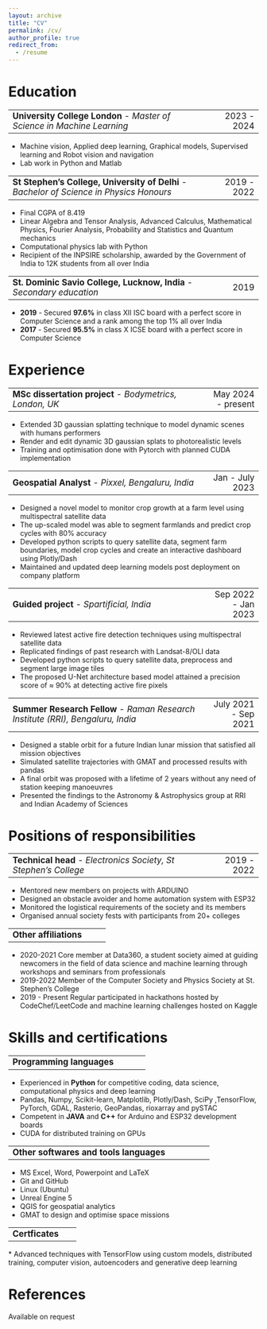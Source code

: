 ```yaml
---
layout: archive
title: "CV"
permalink: /cv/
author_profile: true
redirect_from:
  - /resume
---
```


<!-- {% include base_path %} -->

# Education

<table style="width: 100%; border-width: 0; font-size: 17px;">
  <tr>
    <td style="width: 80%; border-width: 0;"><strong>University College London </strong>- <em>Master of Science in Machine Learning</em></td>
    <td style="text-align: right; width: 20%; border-width: 0;"><p style="margin: 0; border-width: 0;">2023 - 2024</p></td>
  </tr>
</table>

* Machine vision, Applied deep learning, Graphical models, Supervised learning and Robot vision and navigation
* Lab work in Python and Matlab


<table style="width: 100%; border-width: 0; font-size: 17px;">
  <tr>
    <td style="width: 80%; border-width: 0;"><strong>St Stephen’s College, University of Delhi </strong>- <em>Bachelor of Science in Physics Honours</em></td>
    <td style="text-align: right; width: 20%; border-width: 0;"><p style="margin: 0; border-width: 0;">2019 - 2022</p></td>
  </tr>
</table>

* Final CGPA of 8.419
* Linear Algebra and Tensor Analysis, Advanced Calculus, Mathematical Physics, Fourier Analysis, Probability and Statistics and Quantum mechanics 
* Computational physics lab with Python
* Recipient of the INPSIRE scholarship, awarded by the Government of India to 12K students from all over India


<table style="width: 100%; border-width: 0; font-size: 17px;">
  <tr>
    <td style="width: 80%; border-width: 0;"><strong>St. Dominic Savio College, Lucknow, India </strong>- <em>Secondary education</em></td>
    <td style="text-align: right; width: 20%; border-width: 0;"><p style="margin: 0; border-width: 0;">2019</p></td>
  </tr>
</table>

* **2019** - Secured **97.6%** in class XII ISC board with a perfect score in Computer Science and a rank among the top 1% all over India
* **2017** - Secured **95.5%** in class X ICSE board with a perfect score in Computer Science


# Experience


<table style="width: 100%; border-width: 0; font-size: 17px;">
  <tr>
    <td style="width: 80%; border-width: 0;"><strong>MSc dissertation project </strong>- <em>Bodymetrics, London, UK</em></td>
    <td style="text-align: right; width: 20%; border-width: 0;"><p style="margin: 0; border-width: 0;">May 2024 - present</p></td>
  </tr>
</table>




* Extended 3D gaussian splatting technique to model dynamic scenes with humans performers
* Render and edit dynamic 3D gaussian splats to photorealistic levels
* Training and optimisation done with Pytorch with planned CUDA implementation

<table style="width: 100%; border-width: 0; font-size: 17px;">
  <tr>
    <td style="width: 80%; border-width: 0;"><strong>Geospatial Analyst </strong>- <em>Pixxel, Bengaluru, India</em></td>
    <td style="text-align: right; width: 20%; border-width: 0;"><p style="margin: 0; border-width: 0;">Jan - July 2023</p></td>
  </tr>
</table>


* Designed a novel model to monitor crop growth at a farm level using multispectral satellite data 
* The up-scaled model was able to segment farmlands and predict crop cycles with 80% accuracy 
* Developed python scripts to query satellite data, segment farm boundaries, model crop cycles and create an interactive dashboard using Plotly/Dash
* Maintained and updated deep learning models post deployment on company platform




<table style="width: 100%; border-width: 0; font-size: 17px;">
  <tr>
    <td style="width: 80%; border-width: 0;"><strong>Guided project </strong>- <em>Spartificial, India</em></td>
    <td style="text-align: right; width: 20%; border-width: 0;"><p style="margin: 0; border-width: 0;">Sep 2022 - Jan 2023</p></td>
  </tr>
</table>

* Reviewed latest active fire detection techniques using multispectral satellite data
* Replicated findings of past research with Landsat-8/OLI data
* Developed python scripts to query satellite data, preprocess and segment large image tiles
* The proposed U-Net architecture based model attained a precision score of ≈ 90% at detecting active fire pixels





<table style="width: 100%; border-width: 0; font-size: 17px;">
  <tr>
    <td style="width: 80%; border-width: 0;"><strong>Summer Research Fellow </strong>- <em>Raman Research Institute (RRI), Bengaluru, India</em></td>
    <td style="text-align: right; width: 20%; border-width: 0;"><p style="margin: 0; border-width: 0;">July 2021 - Sep 2021</p></td>
  </tr>
</table>

* Designed a stable orbit for a future Indian lunar mission that satisfied all mission objectives
* Simulated satellite trajectories with GMAT and processed results with pandas
* A final orbit was proposed with a lifetime of 2 years without any need of station keeping manoeuvres
* Presented the findings to the Astronomy & Astrophysics group at RRI and Indian Academy of Sciences


# Positions of responsibilities

<table style="width: 100%; border-width: 0; font-size: 17px;">
  <tr>
    <td style="width: 80%; border-width: 0;"><strong>Technical head </strong>- <em>Electronics Society, St Stephen’s College</em></td>
    <td style="text-align: right; width: 20%; border-width: 0;"><p style="margin: 0; border-width: 0;">2019 - 2022</p></td>
  </tr>
</table>




* Mentored new members on projects with ARDUINO
* Designed an obstacle avoider and home automation system with ESP32
* Monitored the logistical requirements of the society and its members
* Organised annual society fests with participants from 20+ colleges

<table style="width: 100%; border-width: 0; font-size: 17px;">
  <tr>
    <td style="width: 80%; border-width: 0;"><strong>Other affiliations</strong></td>
    <td style="text-align: right; width: 20%; border-width: 0;"></td>
  </tr>
</table>




* 2020-2021 Core member at Data360, a student society aimed at guiding newcomers in the field of data science and machine learning through workshops and seminars from professionals
* 2019-2022 Member of the Computer Society and Physics Society at St. Stephen’s College
* 2019 - Present Regular participated in hackathons hosted by CodeChef/LeetCode and machine learning challenges hosted on Kaggle


# Skills and certifications


<table style="width: 100%; border-width: 0; font-size: 17px;">
  <tr>
    <td style="width: 80%; border-width: 0;"><strong>Programming languages</strong></td>
    <td style="text-align: right; width: 20%; border-width: 0;"></td>
  </tr>
</table>

* Experienced in **Python** for competitive coding, data science, computational physics and deep learning
* Pandas, Numpy, Scikit-learn, Matplotlib, Plotly/Dash, SciPy ,TensorFlow, PyTorch, GDAL, Rasterio, GeoPandas, rioxarray and pySTAC
* Competent in **JAVA** and **C++** for Arduino and ESP32 development boards
* CUDA for distributed training on GPUs

<table style="width: 100%; border-width: 0; font-size: 17px;">
  <tr>
    <td style="width: 80%; border-width: 0;"><strong>Other softwares and tools languages</strong></td>
    <td style="text-align: right; width: 20%; border-width: 0;"></td>
  </tr>
</table>

* MS Excel, Word, Powerpoint and LaTeX
* Git and GitHub 
* Linux (Ubuntu) 
* Unreal Engine 5
* QGIS for geospatial analytics
* GMAT to design and optimise space missions

<table style="width: 100%; border-width: 0; font-size: 17px;">
  <tr>
    <td style="width: 80%; border-width: 0;"><strong>Certficates</strong></td>
    <td style="text-align: right; width: 20%; border-width: 0;"></td>
  </tr>
</table>
* Advanced techniques with TensorFlow using custom models, distributed training, computer vision, autoencoders and generative deep learning


# References

Available on request